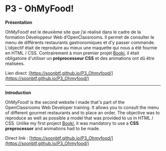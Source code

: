 # P3 - OhMyFood!

**Présentation**

OhMyFood! est le deuxième site que j’ai réalisé dans le cadre de la formation  Développeur Web  d’OpenClassrooms. Il permet de consulter le menu de différents restaurants gastronomiques et d'y passer commande. L’objectif était de reproduire au mieux une maquette qui nous a été fournie en HTML / CSS. 
Contrairement à mon premier projet [Booki](https://github.com/soonbtf/P2_Booki), il était obligatoire d'utiliser un **préprocesseur CSS** et des animations ont dû être réalisées. 

Lien direct :[https://soonbtf.github.io/P3_Ohmyfood/](https://soonbtf.github.io/P3_Ohmyfood/)
___

**Introduction**

OhMyFood! is the second website I made that's part of the OpenClassrooms Web Developer training. It allows you to consult the menu of different gourmet restaurants and to place an order. The objective was to reproduce as well as possible a model that was provided to us in HTML / CSS.
Unlike my first project [Booki](https://github.com/soonbtf/P2_Booki), it was mandatory to use a **CSS preprocessor** and animations had to be made.

Direct link :  [https://soonbtf.github.io/P3_Ohmyfood/](https://soonbtf.github.io/P3_Ohmyfood/)

